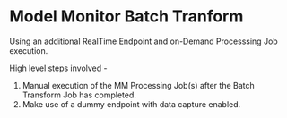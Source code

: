 # Model Monitor Batch Tranform

Using an additional RealTime Endpoint and on-Demand Processsing Job execution. 

High level steps involved -

1. Manual execution of the MM Processing Job(s) after the Batch Transform Job has completed.
2. Make use of a dummy endpoint with data capture enabled.

